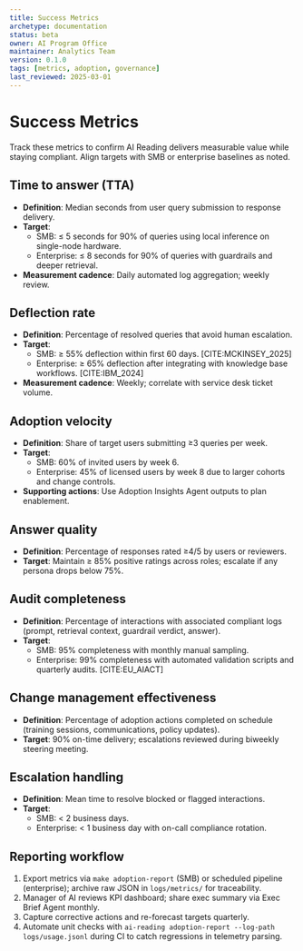 ```yaml
---
title: Success Metrics
archetype: documentation
status: beta
owner: AI Program Office
maintainer: Analytics Team
version: 0.1.0
tags: [metrics, adoption, governance]
last_reviewed: 2025-03-01
---
```


# Success Metrics

Track these metrics to confirm AI Reading delivers measurable value while staying compliant. Align targets with SMB or enterprise baselines as noted.

## Time to answer (TTA)
- **Definition**: Median seconds from user query submission to response delivery.
- **Target**: 
  - SMB: ≤ 5 seconds for 90% of queries using local inference on single-node hardware.
  - Enterprise: ≤ 8 seconds for 90% of queries with guardrails and deeper retrieval.
- **Measurement cadence**: Daily automated log aggregation; weekly review.

## Deflection rate
- **Definition**: Percentage of resolved queries that avoid human escalation.
- **Target**: 
  - SMB: ≥ 55% deflection within first 60 days. [CITE:MCKINSEY_2025]
  - Enterprise: ≥ 65% deflection after integrating with knowledge base workflows. [CITE:IBM_2024]
- **Measurement cadence**: Weekly; correlate with service desk ticket volume.

## Adoption velocity
- **Definition**: Share of target users submitting ≥3 queries per week.
- **Target**: 
  - SMB: 60% of invited users by week 6.
  - Enterprise: 45% of licensed users by week 8 due to larger cohorts and change controls.
- **Supporting actions**: Use Adoption Insights Agent outputs to plan enablement.

## Answer quality
- **Definition**: Percentage of responses rated ≥4/5 by users or reviewers.
- **Target**: Maintain ≥ 85% positive ratings across roles; escalate if any persona drops below 75%.

## Audit completeness
- **Definition**: Percentage of interactions with associated compliant logs (prompt, retrieval context, guardrail verdict, answer).
- **Target**: 
  - SMB: 95% completeness with monthly manual sampling.
  - Enterprise: 99% completeness with automated validation scripts and quarterly audits. [CITE:EU_AIACT]

## Change management effectiveness
- **Definition**: Percentage of adoption actions completed on schedule (training sessions, communications, policy updates).
- **Target**: 90% on-time delivery; escalations reviewed during biweekly steering meeting.

## Escalation handling
- **Definition**: Mean time to resolve blocked or flagged interactions.
- **Target**: 
  - SMB: < 2 business days.
  - Enterprise: < 1 business day with on-call compliance rotation.

## Reporting workflow
1. Export metrics via `make adoption-report` (SMB) or scheduled pipeline (enterprise); archive raw JSON in `logs/metrics/` for traceability.
2. Manager of AI reviews KPI dashboard; share exec summary via Exec Brief Agent monthly.
3. Capture corrective actions and re-forecast targets quarterly.
4. Automate unit checks with `ai-reading adoption-report --log-path logs/usage.jsonl` during CI to catch regressions in telemetry parsing.
